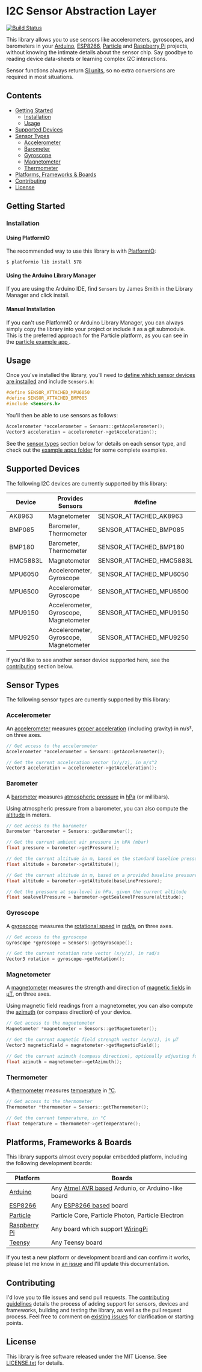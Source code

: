 # I2C Sensor Abstraction Layer

[![Build Status](https://travis-ci.org/loopj/i2c-sensor-hal.svg?branch=master)](https://travis-ci.org/loopj/i2c-sensor-hal)

This library allows you to use sensors like accelerometers, gyroscopes, and barometers in your [Arduino][1], [ESP8266][2], [Particle][3] and [Raspberry Pi][4] projects, without knowing the intimate details about the sensor chip. Say goodbye to reading device data-sheets or learning complex I2C interactions.

Sensor functions always return [SI units](https://en.wikipedia.org/wiki/International_System_of_Units), so no extra conversions are required in most situations.

## Contents

- [Getting Started](#getting-started)
  - [Installation](#installation)
  - [Usage](#usage)
- [Supported Devices](#supported-devices)
- [Sensor Types](#sensor-types)
  - [Accelerometer](#accelerometer)
  - [Barometer](#barometer)
  - [Gyroscope](#gyroscope)
  - [Magnetometer](#magnetometer)
  - [Thermometer](#thermometer)
- [Platforms, Frameworks & Boards](#platforms-frameworks--boards)
- [Contributing](#contributing)
- [License](#license)

## Getting Started

### Installation

#### Using PlatformIO

The recommended way to use this library is with [PlatformIO](http://platformio.org/):

```shell
$ platformio lib install 578
```

#### Using the Arduino Library Manager

If you are using the Arduino IDE, find `Sensors` by James Smith in the Library Manager and click install.

#### Manual Installation

If you can't use PlatformIO or Arduino Library Manager, you can always simply copy the library into your project or include it as a git submodule. This is the preferred approach for the Particle platform, as you can see in the [particle example app ](https://github.com/loopj/i2c-sensor-hal/tree/master/examples/particle).

## Usage

Once you've installed the library, you'll need to [define which sensor devices are installed](#supported-devices) and include `Sensors.h`:

```c++
#define SENSOR_ATTACHED_MPU6050
#define SENSOR_ATTACHED_BMP085
#include <Sensors.h>
```

You'll then be able to use sensors as follows:

```c++
Accelerometer *accelerometer = Sensors::getAccelerometer();
Vector3 acceleration = accelerometer->getAcceleration();
```

See the [sensor types](#sensor-types) section below for details on each sensor type, and check out the [example apps folder](https://github.com/loopj/i2c-sensor-hal/tree/master/examples) for some complete examples.


## Supported Devices

The following I2C devices are currently supported by this library:

| Device    | Provides Sensors                          | #define                   |
|---------- |----------------------------------------   |-------------------------- |
| AK8963    | Magnetometer                              | SENSOR_ATTACHED_AK8963    |
| BMP085    | Barometer, Thermometer                    | SENSOR_ATTACHED_BMP085    |
| BMP180    | Barometer, Thermometer                    | SENSOR_ATTACHED_BMP180    |
| HMC5883L  | Magnetometer                              | SENSOR_ATTACHED_HMC5883L  |
| MPU6050   | Accelerometer, Gyroscope                  | SENSOR_ATTACHED_MPU6050   |
| MPU6500   | Accelerometer, Gyroscope                  | SENSOR_ATTACHED_MPU6500   |
| MPU9150   | Accelerometer, Gyroscope, Magnetometer    | SENSOR_ATTACHED_MPU9150   |
| MPU9250   | Accelerometer, Gyroscope, Magnetometer    | SENSOR_ATTACHED_MPU9250   |

If you'd like to see another sensor device supported here, see the [contributing](#contributing) section below.


## Sensor Types

The following sensor types are currently supported by this library:

### Accelerometer

An [accelerometer](https://en.wikipedia.org/wiki/Accelerometer) measures [proper acceleration](https://en.wikipedia.org/wiki/Proper_acceleration) (including gravity) in m/s², on three axes.

```c++
// Get access to the accelerometer
Accelerometer *accelerometer = Sensors::getAccelerometer();

// Get the current acceleration vector (x/y/z), in m/s^2
Vector3 acceleration = accelerometer->getAcceleration();
```

### Barometer

A [barometer](https://en.wikipedia.org/wiki/Barometer) measures [atmospheric pressure](https://en.wikipedia.org/wiki/Atmospheric_pressure) in [hPa](https://en.wikipedia.org/wiki/Pascal_(unit)) (or millibars).

Using atmospheric pressure from a barometer, you can also compute the [altitude](https://en.wikipedia.org/wiki/Altitude) in meters.

```c++
// Get access to the barometer
Barometer *barometer = Sensors::getBarometer();

// Get the current ambient air pressure in hPA (mbar)
float pressure = barometer->getPressure();

// Get the current altitude in m, based on the standard baseline pressure
float altitude = barometer->getAltitude();

// Get the current altitude in m, based on a provided baseline pressure
float altitude = barometer->getAltitude(baselinePressure);

// Get the pressure at sea-level in hPa, given the current altitude
float sealevelPressure = barometer->getSealevelPressure(altitude);
```

### Gyroscope

A [gyroscope](https://en.wikipedia.org/wiki/Gyroscope) measures the [rotational speed](https://en.wikipedia.org/wiki/Rotational_speed) in [rad/s](https://en.wikipedia.org/wiki/Radian_per_second), on three axes.

```c++
// Get access to the gyroscope
Gyroscope *gyroscope = Sensors::getGyroscope();

// Get the current rotation rate vector (x/y/z), in rad/s
Vector3 rotation = gyroscope->getRotation();
```

### Magnetometer

A [magnetometer](https://en.wikipedia.org/wiki/Magnetometer) measures the strength and direction of [magnetic fields](https://en.wikipedia.org/wiki/Magnetic_field) in [μT](https://en.wikipedia.org/wiki/Tesla_(unit)), on three axes.

Using magnetic field readings from a magnetometer, you can also compute the [azimuth](https://en.wikipedia.org/wiki/Azimuth) (or compass direction) of your device.

```c++
// Get access to the magnetometer
Magnetometer *magnetometer = Sensors::getMagnetometer();

// Get the current magnetic field strength vector (x/y/z), in μT
Vector3 magneticField = magnetometer->getMagneticField();

// Get the current azimuth (compass direction), optionally adjusting for declination
float azimuth = magnetometer->getAzimuth();
```

### Thermometer

A [thermometer](https://en.wikipedia.org/wiki/Thermometer) measures [temperature](https://en.wikipedia.org/wiki/Temperature) in [°C](https://en.wikipedia.org/wiki/Celsius).

```c++
// Get access to the thermometer
Thermometer *thermometer = Sensors::getThermometer();

// Get the current temperature, in °C
float temperature = thermometer->getTemperature();
```


## Platforms, Frameworks & Boards

This library supports almost every popular embedded platform, including the following development boards:

| Platform          | Boards
|-------------------|----------------------------------------------------------
| [Arduino][1]      | Any [Atmel AVR based][6] Ardunio, or Arduino-like board
| [ESP8266][2]      | Any [ESP8266 based][7] board
| [Particle][3]     | Particle Core, Particle Photon, Particle Electron
| [Raspberry Pi][4] | Any board which support [WiringPi][8]
| [Teensy][5]       | Any Teensy board

If you test a new platform or development board and can confirm it works, please let me know in [an issue](https://github.com/loopj/i2cdevlib-hal/issues) and I'll update this documentation.


## Contributing

I'd love you to file issues and send pull requests. The [contributing guidelines](CONTRIBUTING.md) details the process of adding support for sensors, devices and frameworks, building and testing the library, as well as the pull request process. Feel free to comment on [existing issues](https://github.com/loopj/i2cdevlib-hal/issues) for clarification or starting points.


## License

This library is free software released under the MIT License. See [LICENSE.txt](LICENSE.txt) for details.


[1]: https://www.arduino.cc/
[2]: https://en.wikipedia.org/wiki/ESP8266
[3]: https://www.particle.io/
[4]: https://www.raspberrypi.org/
[5]: https://www.pjrc.com/teensy/
[6]: http://platformio.org/#!/boards?filter%5Bplatform%5D=atmelavr
[7]: http://platformio.org/#!/boards?filter%5Bplatform%5D=espressif
[8]: http://wiringpi.com/
